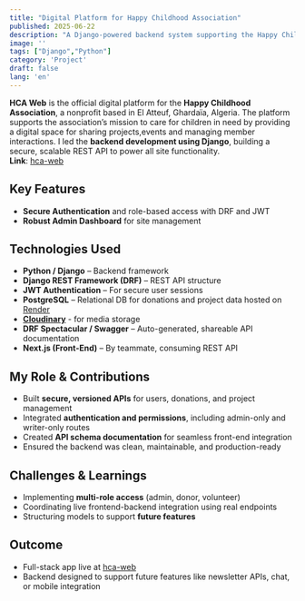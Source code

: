 ```yaml
---
title: "Digital Platform for Happy Childhood Association"
published: 2025-06-22
description: "A Django-powered backend system supporting the Happy Childhood Association's digital platform, enabling streamlined communication, event tracking and members management."
image: ''
tags: ["Django","Python"]
category: 'Project'
draft: false 
lang: 'en'
---
```



**HCA Web** is the official digital platform for the **Happy Childhood Association**, a nonprofit based in El Atteuf, Ghardaïa, Algeria. The platform supports the association’s mission to care for children in need by providing a digital space for sharing projects,events and managing member interactions. I led the **backend development using Django**, building a secure, scalable REST API to power all site functionality.<br/>
**Link**: [hca-web](https://hca-web.vercel.app)


## Key Features

- **Secure Authentication** and role-based access with DRF and JWT  
- **Robust Admin Dashboard** for site management 


## Technologies Used

- **Python / Django** – Backend framework  
- **Django REST Framework (DRF)** – REST API structure  
- **JWT Authentication** – For secure user sessions  
- **PostgreSQL** – Relational DB for donations and project data hosted on [Render](https://render.com)  
- [**Cloudinary**](https://cloudinary.com) - for media storage
- **DRF Spectacular / Swagger** – Auto-generated, shareable API documentation  
- **Next.js (Front-End)** – By teammate, consuming REST API


## My Role & Contributions

- Built **secure, versioned APIs** for users, donations, and project management  
- Integrated **authentication and permissions**, including admin-only and writer-only routes  
- Created **API schema documentation** for seamless front-end integration  
- Ensured the backend was clean, maintainable, and production-ready


## Challenges & Learnings

- Implementing **multi-role access** (admin, donor, volunteer)  
- Coordinating live frontend-backend integration using real endpoints  
- Structuring models to support **future features**


## Outcome

- Full-stack app live at [hca-web](https://hca-web.vercel.app)  
- Backend designed to support future features like newsletter APIs, chat, or mobile integration  
